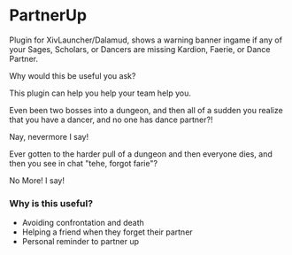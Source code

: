 # PartnerUp
Plugin for XivLauncher/Dalamud, shows a warning banner ingame if any of your Sages, Scholars, or Dancers are missing Kardion, Faerie, or Dance Partner.

Why would this be useful you ask?

This plugin can help you help your team help you.

Even been two bosses into a dungeon, and then all of a sudden you realize that you have a dancer, and no one has dance partner?!

Nay, nevermore I say!

Ever gotten to the harder pull of a dungeon and then everyone dies, and then you see in chat "tehe, forgot farie"?

No More! I say!

### Why is this useful?
* Avoiding confrontation and death
* Helping a friend when they forget their partner
* Personal reminder to partner up
